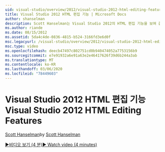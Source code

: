 ```yaml
---
uid: visual-studio/overview/2012/visual-studio-2012-html-editing-features
title: Visual Studio 2012 HTML 편집 기능 | Microsoft Docs
author: shanselman
description: Scott Hanselman는 Visual Studio 2012의 HTML 편집 기능을 보여 줍니다.
ms.author: riande
ms.date: 08/15/2012
ms.assetid: 5da4c4de-0836-4815-b524-3166fd3e6d0f
msc.legacyurl: /visual-studio/overview/2012/visual-studio-2012-html-editing-features
msc.type: video
ms.openlocfilehash: deecb47497c802751cd0b940474052a7753156b9
ms.sourcegitcommit: e7e91932a6e91a63e2e46417626f39d6b244a3ab
ms.translationtype: MT
ms.contentlocale: ko-KR
ms.lasthandoff: 03/06/2020
ms.locfileid: "78449603"
---
```

# <a name="visual-studio-2012-html-editing-features"></a><span data-ttu-id="d3871-103">Visual Studio 2012 HTML 편집 기능</span><span class="sxs-lookup"><span data-stu-id="d3871-103">Visual Studio 2012 HTML Editing Features</span></span>

<span data-ttu-id="d3871-104">[Scott Hanselman](https://github.com/shanselman)</span><span class="sxs-lookup"><span data-stu-id="d3871-104">by [Scott Hanselman](https://github.com/shanselman)</span></span>

[<span data-ttu-id="d3871-105">&#9654;비디오 보기 (4 분)</span><span class="sxs-lookup"><span data-stu-id="d3871-105">&#9654; Watch video (4 minutes)</span></span>](https://channel9.msdn.com/Blogs/ASP-NET-Site-Videos/visual-studio-2012-html-editing-features)
